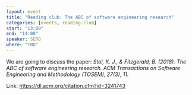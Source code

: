 ```yaml
---
layout: event
title: "Reading club: The ABC of software engineering research"
categories: [events, reading-club]
start: "13:00"
end: "14:00"
speaker: SERG
where: "TBD"
---
```


We are going to discuss the paper: 
_Stol, K. J., & Fitzgerald, B. (2018). The ABC of software engineering research. ACM Transactions on Software Engineering and Methodology (TOSEM), 27(3), 11._


Link: https://dl.acm.org/citation.cfm?id=3241743
